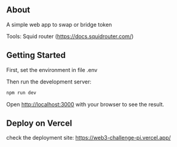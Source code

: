 ## About

A simple web app to swap or bridge token

Tools: Squid router (https://docs.squidrouter.com/)

## Getting Started

First, set the environment in file .env

Then run the development server:

```bash
npm run dev
```

Open [http://localhost:3000](http://localhost:3000) with your browser to see the result.

## Deploy on Vercel

check the deployment site: https://web3-challenge-pi.vercel.app/
